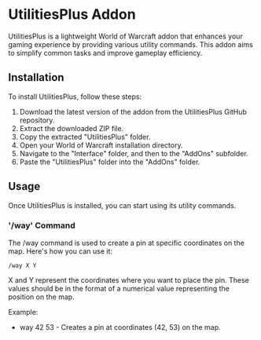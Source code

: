 # UtilitiesPlus Addon
UtilitiesPlus is a lightweight World of Warcraft addon that enhances your gaming experience by providing various utility commands. This addon aims to simplify common tasks and improve gameplay efficiency.

## Installation
To install UtilitiesPlus, follow these steps:
1. Download the latest version of the addon from the UtilitiesPlus GitHub repository.
2. Extract the downloaded ZIP file.
3. Copy the extracted "UtilitiesPlus" folder.
4. Open your World of Warcraft installation directory.
5. Navigate to the "Interface" folder, and then to the "AddOns" subfolder.
6. Paste the "UtilitiesPlus" folder into the "AddOns" folder.

## Usage
Once UtilitiesPlus is installed, you can start using its utility commands.

### '/way' Command
The /way command is used to create a pin at specific coordinates on the map. Here's how you can use it:
```
/way X Y
```
X and Y represent the coordinates where you want to place the pin. These values should be in the format of a numerical value representing the position on the map.

Example:
- way 42 53 - Creates a pin at coordinates (42, 53) on the map.
